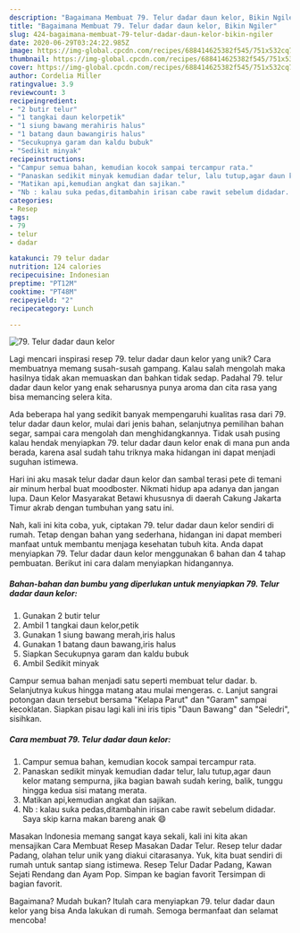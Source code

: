 ```yaml
---
description: "Bagaimana Membuat 79. Telur dadar daun kelor, Bikin Ngiler"
title: "Bagaimana Membuat 79. Telur dadar daun kelor, Bikin Ngiler"
slug: 424-bagaimana-membuat-79-telur-dadar-daun-kelor-bikin-ngiler
date: 2020-06-29T03:24:22.985Z
image: https://img-global.cpcdn.com/recipes/688414625382f545/751x532cq70/79-telur-dadar-daun-kelor-foto-resep-utama.jpg
thumbnail: https://img-global.cpcdn.com/recipes/688414625382f545/751x532cq70/79-telur-dadar-daun-kelor-foto-resep-utama.jpg
cover: https://img-global.cpcdn.com/recipes/688414625382f545/751x532cq70/79-telur-dadar-daun-kelor-foto-resep-utama.jpg
author: Cordelia Miller
ratingvalue: 3.9
reviewcount: 3
recipeingredient:
- "2 butir telur"
- "1 tangkai daun kelorpetik"
- "1 siung bawang merahiris halus"
- "1 batang daun bawangiris halus"
- "Secukupnya garam dan kaldu bubuk"
- "Sedikit minyak"
recipeinstructions:
- "Campur semua bahan, kemudian kocok sampai tercampur rata."
- "Panaskan sedikit minyak kemudian dadar telur, lalu tutup,agar daun kelor matang sempurna, jika bagian bawah sudah kering, balik, tunggu hingga kedua sisi matang merata."
- "Matikan api,kemudian angkat dan sajikan."
- "Nb : kalau suka pedas,ditambahin irisan cabe rawit sebelum didadar. Saya skip karna makan bareng anak 😄"
categories:
- Resep
tags:
- 79
- telur
- dadar

katakunci: 79 telur dadar 
nutrition: 124 calories
recipecuisine: Indonesian
preptime: "PT12M"
cooktime: "PT48M"
recipeyield: "2"
recipecategory: Lunch

---
```



![79. Telur dadar daun kelor](https://img-global.cpcdn.com/recipes/688414625382f545/751x532cq70/79-telur-dadar-daun-kelor-foto-resep-utama.jpg)

Lagi mencari inspirasi resep 79. telur dadar daun kelor yang unik? Cara membuatnya memang susah-susah gampang. Kalau salah mengolah maka hasilnya tidak akan memuaskan dan bahkan tidak sedap. Padahal 79. telur dadar daun kelor yang enak seharusnya punya aroma dan cita rasa yang bisa memancing selera kita.

Ada beberapa hal yang sedikit banyak mempengaruhi kualitas rasa dari 79. telur dadar daun kelor, mulai dari jenis bahan, selanjutnya pemilihan bahan segar, sampai cara mengolah dan menghidangkannya. Tidak usah pusing kalau hendak menyiapkan 79. telur dadar daun kelor enak di mana pun anda berada, karena asal sudah tahu triknya maka hidangan ini dapat menjadi suguhan istimewa.

Hari ini aku masak telur dadar daun kelor dan sambal terasi pete di temani air minum herbal buat moodboster. Nikmati hidup apa adanya dan jangan lupa. Daun Kelor Masyarakat Betawi khususnya di daerah Cakung Jakarta Timur akrab dengan tumbuhan yang satu ini.


Nah, kali ini kita coba, yuk, ciptakan 79. telur dadar daun kelor sendiri di rumah. Tetap dengan bahan yang sederhana, hidangan ini dapat memberi manfaat untuk membantu menjaga kesehatan tubuh kita. Anda dapat menyiapkan 79. Telur dadar daun kelor menggunakan 6 bahan dan 4 tahap pembuatan. Berikut ini cara dalam menyiapkan hidangannya.

<!--inarticleads1-->

##### Bahan-bahan dan bumbu yang diperlukan untuk menyiapkan 79. Telur dadar daun kelor:

1. Gunakan 2 butir telur
1. Ambil 1 tangkai daun kelor,petik
1. Gunakan 1 siung bawang merah,iris halus
1. Gunakan 1 batang daun bawang,iris halus
1. Siapkan Secukupnya garam dan kaldu bubuk
1. Ambil Sedikit minyak


Campur semua bahan menjadi satu seperti membuat telur dadar. b. Selanjutnya kukus hingga matang atau mulai mengeras. c. Lanjut sangrai potongan daun tersebut bersama &#34;Kelapa Parut&#34; dan &#34;Garam&#34; sampai kecoklatan. Siapkan pisau lagi kali ini iris tipis &#34;Daun Bawang&#34; dan &#34;Seledri&#34;, sisihkan. 

<!--inarticleads2-->

##### Cara membuat 79. Telur dadar daun kelor:

1. Campur semua bahan, kemudian kocok sampai tercampur rata.
1. Panaskan sedikit minyak kemudian dadar telur, lalu tutup,agar daun kelor matang sempurna, jika bagian bawah sudah kering, balik, tunggu hingga kedua sisi matang merata.
1. Matikan api,kemudian angkat dan sajikan.
1. Nb : kalau suka pedas,ditambahin irisan cabe rawit sebelum didadar. Saya skip karna makan bareng anak 😄


Masakan Indonesia memang sangat kaya sekali, kali ini kita akan mensajikan Cara Membuat Resep Masakan Dadar Telur. Resep telur dadar Padang, olahan telur unik yang diakui citarasanya. Yuk, kita buat sendiri di rumah untuk santap siang istimewa. Resep Telur Dadar Padang, Kawan Sejati Rendang dan Ayam Pop. Simpan ke bagian favorit Tersimpan di bagian favorit. 

Bagaimana? Mudah bukan? Itulah cara menyiapkan 79. telur dadar daun kelor yang bisa Anda lakukan di rumah. Semoga bermanfaat dan selamat mencoba!
